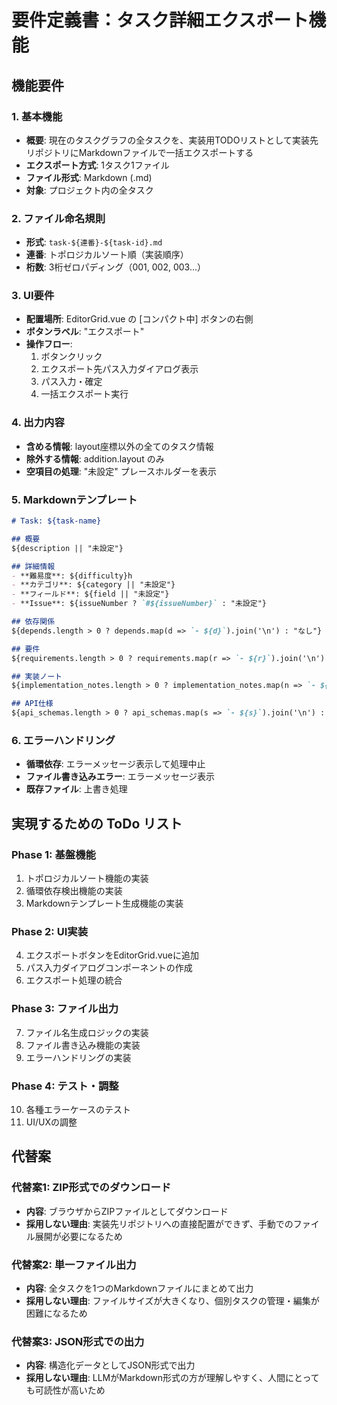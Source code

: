 # 要件定義書：タスク詳細エクスポート機能

## 機能要件

### 1. 基本機能
- **概要**: 現在のタスクグラフの全タスクを、実装用TODOリストとして実装先リポジトリにMarkdownファイルで一括エクスポートする
- **エクスポート方式**: 1タスク1ファイル
- **ファイル形式**: Markdown (.md)
- **対象**: プロジェクト内の全タスク

### 2. ファイル命名規則
- **形式**: `task-${連番}-${task-id}.md`
- **連番**: トポロジカルソート順（実装順序）
- **桁数**: 3桁ゼロパディング（001, 002, 003...）

### 3. UI要件
- **配置場所**: EditorGrid.vue の [コンパクト中] ボタンの右側
- **ボタンラベル**: "エクスポート"
- **操作フロー**:
  1. ボタンクリック
  2. エクスポート先パス入力ダイアログ表示
  3. パス入力・確定
  4. 一括エクスポート実行

### 4. 出力内容
- **含める情報**: layout座標以外の全てのタスク情報
- **除外する情報**: addition.layout のみ
- **空項目の処理**: "未設定" プレースホルダーを表示

### 5. Markdownテンプレート
```markdown
# Task: ${task-name}

## 概要
${description || "未設定"}

## 詳細情報
- **難易度**: ${difficulty}h
- **カテゴリ**: ${category || "未設定"}
- **フィールド**: ${field || "未設定"}
- **Issue**: ${issueNumber ? `#${issueNumber}` : "未設定"}

## 依存関係
${depends.length > 0 ? depends.map(d => `- ${d}`).join('\n') : "なし"}

## 要件
${requirements.length > 0 ? requirements.map(r => `- ${r}`).join('\n') : "未設定"}

## 実装ノート
${implementation_notes.length > 0 ? implementation_notes.map(n => `- ${n}`).join('\n') : "未設定"}

## API仕様
${api_schemas.length > 0 ? api_schemas.map(s => `- ${s}`).join('\n') : "未設定"}
```

### 6. エラーハンドリング
- **循環依存**: エラーメッセージ表示して処理中止
- **ファイル書き込みエラー**: エラーメッセージ表示
- **既存ファイル**: 上書き処理

## 実現するための ToDo リスト

### Phase 1: 基盤機能
1. トポロジカルソート機能の実装
2. 循環依存検出機能の実装
3. Markdownテンプレート生成機能の実装

### Phase 2: UI実装
4. エクスポートボタンをEditorGrid.vueに追加
5. パス入力ダイアログコンポーネントの作成
6. エクスポート処理の統合

### Phase 3: ファイル出力
7. ファイル名生成ロジックの実装
8. ファイル書き込み機能の実装
9. エラーハンドリングの実装

### Phase 4: テスト・調整
10. 各種エラーケースのテスト
11. UI/UXの調整

## 代替案

### 代替案1: ZIP形式でのダウンロード
- **内容**: ブラウザからZIPファイルとしてダウンロード
- **採用しない理由**: 実装先リポジトリへの直接配置ができず、手動でのファイル展開が必要になるため

### 代替案2: 単一ファイル出力
- **内容**: 全タスクを1つのMarkdownファイルにまとめて出力
- **採用しない理由**: ファイルサイズが大きくなり、個別タスクの管理・編集が困難になるため

### 代替案3: JSON形式での出力
- **内容**: 構造化データとしてJSON形式で出力
- **採用しない理由**: LLMがMarkdown形式の方が理解しやすく、人間にとっても可読性が高いため
